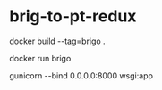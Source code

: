 # brig-to-pt-redux

docker build --tag=brigo .

docker run brigo

gunicorn --bind 0.0.0.0:8000 wsgi:app